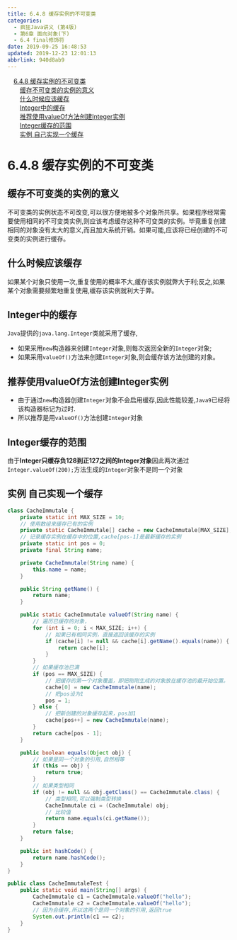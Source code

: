 ```yaml
---
title: 6.4.8 缓存实例的不可变类
categories: 
  - 疯狂Java讲义 (第4版)
  - 第6章 面向对象(下)
  - 6.4 final修饰符
date: 2019-09-25 16:48:53
updated: 2019-12-23 12:01:13
abbrlink: 940d8ab9
---
```

<div id='my_toc'><a href="/JavaReadingNotes/940d8ab9/#6-4-8-缓存实例的不可变类" class="header_1">6.4.8 缓存实例的不可变类</a>&nbsp;<br><a href="/JavaReadingNotes/940d8ab9/#缓存不可变类的实例的意义" class="header_2">缓存不可变类的实例的意义</a>&nbsp;<br><a href="/JavaReadingNotes/940d8ab9/#什么时候应该缓存" class="header_2">什么时候应该缓存</a>&nbsp;<br><a href="/JavaReadingNotes/940d8ab9/#Integer中的缓存" class="header_2">Integer中的缓存</a>&nbsp;<br><a href="/JavaReadingNotes/940d8ab9/#推荐使用valueOf方法创建Integer实例" class="header_2">推荐使用valueOf方法创建Integer实例</a>&nbsp;<br><a href="/JavaReadingNotes/940d8ab9/#Integer缓存的范围" class="header_2">Integer缓存的范围</a>&nbsp;<br><a href="/JavaReadingNotes/940d8ab9/#实例-自己实现一个缓存" class="header_2">实例 自己实现一个缓存</a>&nbsp;<br></div>
<style>.header_1{margin-left: 1em;}.header_2{margin-left: 2em;}.header_3{margin-left: 3em;}.header_4{margin-left: 4em;}.header_5{margin-left: 5em;}.header_6{margin-left: 6em;}</style>
<!--more-->
<script>if (navigator.platform.search('arm')==-1){document.getElementById('my_toc').style.display = 'none';}var e,p = document.getElementsByTagName('p');while (p.length>0) {e = p[0];e.parentElement.removeChild(e);}</script>

<!--end-->
<!--SSTStart-->
# 6.4.8 缓存实例的不可变类 #
## 缓存不可变类的实例的意义 ##
不可变类的实例状态不可改变,可以很方便地被多个对象所共享。如果程序经常需要使用相同的不可变类实例,则应该考虑缓存这种不可变类的实例。毕竟重复创建相同的对象没有太大的意义,而且加大系统开销。如果可能,应该将已经创建的不可变类的实例进行缓存。
## 什么时候应该缓存 ##
如果某个对象只使用一次,重复使用的概率不大,缓存该实例就弊大于利;反之,如果某个对象需要频繁地重复使用,缓存该实例就利大于弊。
## Integer中的缓存 ##
`Java`提供的`java.lang.Integer`类就采用了缓存,
- 如果采用`new`构造器来创建`Integer`对象,则每次返回全新的`Integer`对象;
- 如果采用`valueOf()`方法来创建`Integer`对象,则会缓存该方法创建的对象。

## 推荐使用valueOf方法创建Integer实例 ##
- 由于通过`new`构造器创建`Integer`对象不会启用缓存,因此性能较差,`Java9`已经将该构造器标记为过时.
- 所以推荐是用`valueOf()`方法创建`Integer`对象

## Integer缓存的范围 ##
由于**Integer只缓存负128到正127之间的Integer对象**因此两次通过`Integer.valueOf(200);`方法生成的`Integer`对象不是同一个对象
<!--SSTStop-->
## 实例 自己实现一个缓存 ##
```java
class CacheImmutale {
    private static int MAX_SIZE = 10;
    // 使用数组来缓存已有的实例
    private static CacheImmutale[] cache = new CacheImmutale[MAX_SIZE];
    // 记录缓存实例在缓存中的位置,cache[pos-1]是最新缓存的实例
    private static int pos = 0;
    private final String name;

    private CacheImmutale(String name) {
        this.name = name;
    }

    public String getName() {
        return name;
    }

    public static CacheImmutale valueOf(String name) {
        // 遍历已缓存的对象，
        for (int i = 0; i < MAX_SIZE; i++) {
            // 如果已有相同实例，直接返回该缓存的实例
            if (cache[i] != null && cache[i].getName().equals(name)) {
                return cache[i];
            }
        }
        // 如果缓存池已满
        if (pos == MAX_SIZE) {
            // 把缓存的第一个对象覆盖，即把刚刚生成的对象放在缓存池的最开始位置。
            cache[0] = new CacheImmutale(name);
            // 把pos设为1
            pos = 1;
        } else {
            // 把新创建的对象缓存起来，pos加1
            cache[pos++] = new CacheImmutale(name);
        }
        return cache[pos - 1];
    }

    public boolean equals(Object obj) {
        // 如果是同一个对象的引用,自然相等
        if (this == obj) {
            return true;
        }
        // 如果类型相同
        if (obj != null && obj.getClass() == CacheImmutale.class) {
            // 类型相同,可以强制类型转换
            CacheImmutale ci = (CacheImmutale) obj;
            // 比较值
            return name.equals(ci.getName());
        }
        return false;
    }

    public int hashCode() {
        return name.hashCode();
    }
}

public class CacheImmutaleTest {
    public static void main(String[] args) {
        CacheImmutale c1 = CacheImmutale.valueOf("hello");
        CacheImmutale c2 = CacheImmutale.valueOf("hello");
        // 因为会缓存,所以这两个是同一个对象的引用,返回true
        System.out.println(c1 == c2);
    }
}
```

